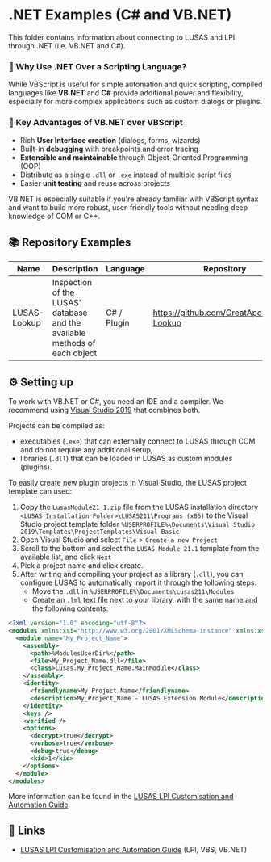 # .NET Examples (C# and VB.NET)

This folder contains information about connecting to LUSAS and LPI through .NET (i.e. VB.NET and C#). 

### 🚀 Why Use .NET Over a Scripting Language?

While VBScript is useful for simple automation and quick scripting, compiled languages like **VB.NET** and **C#** provide additional power and flexibility, especially for more complex applications such as custom dialogs or plugins.

### 🔑 Key Advantages of VB.NET over VBScript

- Rich **User Interface creation** (dialogs, forms, wizards)
- Built-in **debugging** with breakpoints and error tracing
- **Extensible and maintainable** through Object-Oriented Programming (OOP)
- Distribute as a single `.dll` or `.exe` instead of multiple script files
- Easier **unit testing** and reuse across projects

VB.NET is especially suitable if you're already familiar with VBScript syntax and want to build more robust, user-friendly tools without needing deep knowledge of COM or C++.

## 📚 Repository Examples

| Name         | Description                                                                                          | Language     | Repository                                  |
| ------------ | ---------------------------------------------------------------------------------------------------- | ------------ | ------------------------------------------- |
| LUSAS-Lookup | Inspection of the LUSAS' database and the available methods of each object                           | C# / Plugin  | https://github.com/GreatApo/LUSAS-Lookup    |

## ⚙️ Setting up

To work with VB.NET or C#, you need an IDE and a compiler. We recommend using [Visual Studio 2019](https://www.visualstudio.com/downloads) that combines both.

Projects can be compiled as:
- executables (`.exe`) that can externally connect to LUSAS through COM and do not require any additional setup,
- libraries (`.dll`) that can be loaded in LUSAS as custom modules (plugins).

To easily create new plugin projects in Visual Studio, the LUSAS project template can used:
1. Copy the `LusasModule21_1.zip` file from the LUSAS installation directory `<LUSAS Installation Folder>\LUSAS211\Programs (x86)` to the Visual Studio project template folder `%USERPROFILE%\Documents\Visual Studio 2019\Templates\ProjectTemplates\Visual Basic`
2. Open Visual Studio and select `File` > `Create a new Project`
3. Scroll to the bottom and select the `LUSAS Module 21.1` template from the available list, and click `Next`
4. Pick a project name and click create.
5. After writing and compiling your project as a library (`.dll`), you can configure LUSAS to automatically import it through the following steps:
   - Move the `.dll` in `%USERPROFILE%\Documents\Lusas211\Modules`
   - Create an `.lml` text file next to your library, with the same name and the following contents:
```xml
<?xml version="1.0" encoding="utf-8"?>
<modules xmlns:xsi="http://www.w3.org/2001/XMLSchema-instance" xmlns:xsd="http://www.w3.org/2001/XMLSchema" domain="My_Project_Name.AutoConfig" version="1.0.0" xmlns="urn:lusas:modules:1.0">
  <module name="My_Project_Name">
    <assembly>
      <path>%ModulesUserDir%</path>
      <file>My_Project_Name.dll</file>
      <class>Lusas.My_Project_Name.MainModule</class>
    </assembly>
    <identity>
      <friendlyname>My Project Name</friendlyname>
      <description>My_Project_Name - LUSAS Extension Module</description>
    </identity>
    <keys />
    <verified />
    <options>
      <decrypt>true</decrypt>
      <verbose>true</verbose>
      <debug>true</debug>
      <kid>1</kid>
    </options>
  </module>
</modules>
```

More information can be found in the [LUSAS LPI Customisation and Automation Guide](https://www.lusas.com/user_area/documentation/V21_1/LPI%20Customisation%20and%20Automation%20Guide.pdf).

## 🔗 Links

- [LUSAS LPI Customisation and Automation Guide](https://www.lusas.com/user_area/documentation/V21_1/LPI%20Customisation%20and%20Automation%20Guide.pdf) (LPI, VBS, VB.NET)
